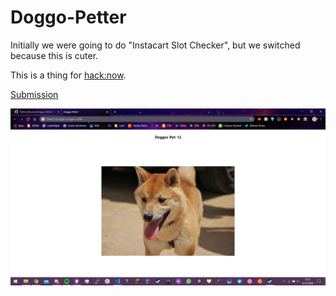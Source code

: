 # Doggo-Petter

Initially we were going to do "Instacart Slot Checker", but we switched because this is cuter.

This is a thing for [hack:now](https://hack-now.devpost.com/).

[Submission](https://devpost.com/software/doggo-petter)

![Screenshot](./github-images/Screenshot.png)